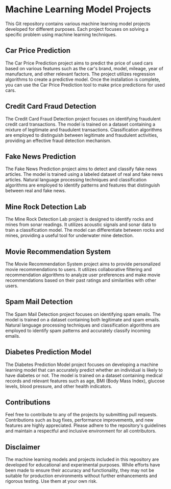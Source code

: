 # Machine Learning Model Projects

This Git repository contains various machine learning model projects developed for different purposes. Each project focuses on solving a specific problem using machine learning techniques.


## Car Price Prediction
The Car Price Prediction project aims to predict the price of used cars based on various features such as the car's brand, model, mileage, year of manufacture, and other relevant factors. The project utilizes regression algorithms to create a predictive model.
Once the installation is complete, you can use the Car Price Prediction tool to make price predictions for used cars.


##  Credit Card Fraud Detection
The Credit Card Fraud Detection project focuses on identifying fraudulent credit card transactions. The model is trained on a dataset containing a mixture of legitimate and fraudulent transactions. Classification algorithms are employed to distinguish between legitimate and fraudulent activities, providing an effective fraud detection mechanism.

## Fake News Prediction
The Fake News Prediction project aims to detect and classify fake news articles. The model is trained using a labeled dataset of real and fake news articles. Natural language processing techniques and classification algorithms are employed to identify patterns and features that distinguish between real and fake news.

## Mine Rock Detection Lab
The Mine Rock Detection Lab project is designed to identify rocks and mines from sonar readings. It utilizes acoustic signals and sonar data to train a classification model. The model can differentiate between rocks and mines, providing a useful tool for underwater mine detection.

## Movie Recommendation System
The Movie Recommendation System project aims to provide personalized movie recommendations to users. It utilizes collaborative filtering and recommendation algorithms to analyze user preferences and make movie recommendations based on their past ratings and similarities with other users.


## Spam Mail Detection
The Spam Mail Detection project focuses on identifying spam emails. The model is trained on a dataset containing both legitimate and spam emails. Natural language processing techniques and classification algorithms are employed to identify spam patterns and accurately classify incoming emails.


## Diabetes Prediction Model
The Diabetes Prediction Model project focuses on developing a machine learning model that can accurately predict whether an individual is likely to have diabetes or not. The model is trained on a dataset containing medical records and relevant features such as age, BMI (Body Mass Index), glucose levels, blood pressure, and other health indicators.



## Contributions
Feel free to contribute to any of the projects by submitting pull requests. Contributions such as bug fixes, performance improvements, and new features are highly appreciated. Please adhere to the repository's guidelines and maintain a respectful and inclusive environment for all contributors.


## Disclaimer
The machine learning models and projects included in this repository are developed for educational and experimental purposes. While efforts have been made to ensure their accuracy and functionality, they may not be suitable for production environments without further enhancements and rigorous testing. Use them at your own risk.




